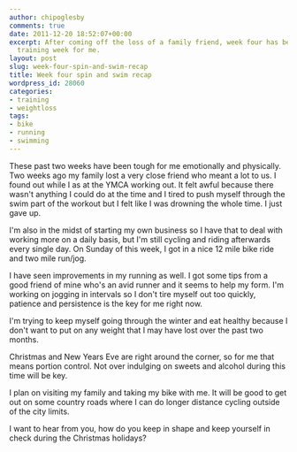 ```yaml
---
author: chipoglesby
comments: true
date: 2011-12-20 18:52:07+00:00
excerpt: After coming off the loss of a family friend, week four has been a tough
  training week for me.
layout: post
slug: week-four-spin-and-swim-recap
title: Week four spin and swim recap
wordpress_id: 28060
categories:
- training
- weightloss
tags:
- bike
- running
- swimming
---
```


These past two weeks have been tough for me emotionally and physically. Two weeks ago my family lost a very close friend who meant a lot to us. I found out while I as at the YMCA working out. It felt awful because there wasn't anything I could do at the time and I tired to push myself through the swim part of the workout but I felt like I was drowning the whole time. I just gave up.

I'm also in the midst of starting my own business so I have that to deal with working more on a daily basis, but I'm still cycling and riding afterwards every single day. On Sunday of this week, I got in a nice 12 mile bike ride and two mile run/jog.

I have seen improvements in my running as well. I got some tips from a good friend of mine who's an avid runner and it seems to help my form. I'm working on jogging in intervals so I don't tire myself out too quickly, patience and persistence is the key for me right now.

I'm trying to keep myself going through the winter and eat healthy because I don't want to put on any weight that I may have lost over the past two months.

Christmas and New Years Eve are right around the corner, so for me that means portion control. Not over indulging on sweets and alcohol during this time will be key.

I plan on visiting my family and taking my bike with me. It will be good to get out on some country roads where I can do longer distance cycling outside of the city limits.

I want to hear from you, how do you keep in shape and keep yourself in check during the Christmas holidays?
